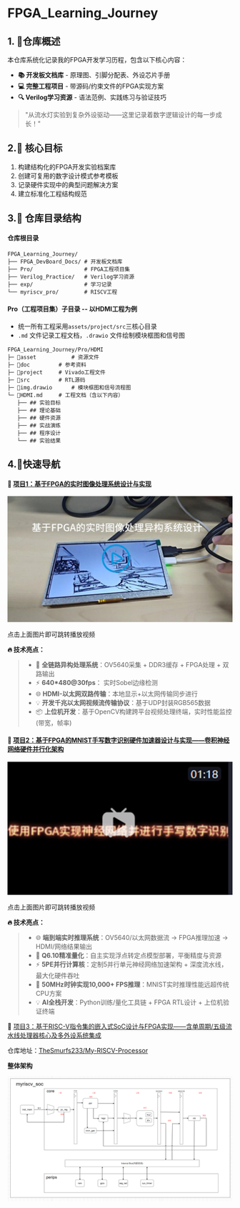 # FPGA_Learning_Journey

## **1. 🎯仓库概述**

本仓库系统化记录我的FPGA开发学习历程，包含以下核心内容：  

- **📚 开发板文档库** - 原理图、引脚分配表、外设芯片手册  
- **💻 完整工程项目** - 带源码/约束文件的FPGA实现方案  
- **🔍 Verilog学习资源** - 语法范例、实践练习与验证技巧  

> "从流水灯实验到复杂外设驱动——这里记录着数字逻辑设计的每一步成长！"

## 2.🌟 核心目标

1. 构建结构化的FPGA开发实验档案库  
2. 创建可复用的数字设计模式参考模板  
3. 记录硬件实现中的典型问题解决方案  
4. 建立标准化工程结构规范  

## 3.📂 仓库目录结构

#### 仓库根目录

```
FPGA_Learning_Journey/
├── FPGA_DevBoard_Docs/ # 开发板文档库
├── Pro/ 				# FPGA工程项目集
├── Verilog_Practice/ 	# Verilog学习资源
├── exp/				# 学习记录
└── myriscv_pro/		# RISCV工程
```

#### Pro（工程项目集）子目录 -- 以HDMI工程为例

- 统一所有工程采用`assets/project/src`三核心目录
- `.md` 文件记录工程文档，`.drawio` 文件绘制模块框图和信号图

```
FPGA_Learning_Journey/Pro/HDMI
├─ 📁asset			# 资源文件
├─ 📁doc			# 参考资料
├─ 📁project		# Vivado工程文件
├─ 📁src			# RTL源码
├─ 📄img.drawio		# 模块框图和信号流程图
└─ 📄HDMI.md		# 工程文档（含以下内容）
   ├── ## 实验目标
   ├── ## 理论基础
   ├── ## 硬件资源
   ├── ## 实战演练
   ├── ## 程序设计
   └── ## 实验结果
```

## 4.🚀快速导航

#### 🌟 [项目1：基于FPGA的实时图像处理系统设计与实现](./Pro/OV5640_DDR3_HDMI_UDP_sobel___v3)

[![vedio_face](Pro/OV5640_DDR3_HDMI_UDP_sobel___v3/aseet/vedio_face.png)](https://www.bilibili.com/video/BV1REgXzjESP/?vd_source=e8f3da2949bc8fe3a5314746bc8d1f2d)

点击上面图片即可跳转播放视频

**🔥 技术亮点：**

> - 🚀 **全链路异构处理系统**：OV5640采集 + DDR3缓存 + FPGA处理 + 双路输出
> - ⚡ **640*480@30fps**： 实时Sobel边缘检测
> - 🌐 **HDMI-以太网双路传输**：本地显示+以太网传输同步进行
> - 💡 **开发千兆以太网视频流传输协议**：基于UDP封装RGB565数据
> - 📦 **上位机开发**：基于OpenCV构建跨平台视频处理终端，实时性能监控(带宽，帧率)

#### 🌟 [项目2：基于FPGA的MNIST手写数字识别硬件加速器设计与实现——卷积神经网络硬件并行化架构](./Pro/CNN___)

[![vedio_face](Pro/CNN___/aseet/vedio_face.png)](https://www.bilibili.com/video/BV1zS3szLEP7/?vd_source=e8f3da2949bc8fe3a5314746bc8d1f2d)

点击上面图片即可跳转播放视频

**🔥 技术亮点：**

> - 🌐 **端到端实时推理系统**：OV5640/以太网数据流 → FPGA推理加速 → HDMI/网络结果输出
> - 🧮 **Q6.10精准量化**：自主实现浮点转定点模型部署，平衡精度与资源
> - ⚡ **5PE并行计算核**：定制5并行单元神经网络加速架构 + 深度流水线，最大化硬件吞吐
> - 🚀 **50MHz时钟实现10,000+ FPS推理**：MNIST实时推理性能远超传统CPU方案
> - 💡 **AI全栈开发**：Python训练/量化工具链 + FPGA RTL设计 + 上位机验证终端

🌟 [项目3：基于RISC-V指令集的嵌入式SoC设计与FPGA实现——含单周期/五级流水线处理器核心及多外设系统集成](https://github.com/TheSmurfs233/My-RISCV-Processor)

仓库地址：[TheSmurfs233/My-RISCV-Processor](https://github.com/TheSmurfs233/My-RISCV-Processor)

**整体架构**

![arch](myriscv_pro/asset/arch.png)
